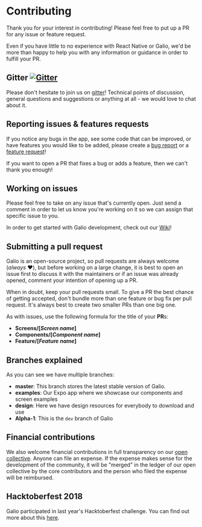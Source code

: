 # Contributing

Thank you for your interest in contributing! Please feel free to put up a PR for any issue or feature request.

Even if you have little to no experience with React Native or Galio, we'd be more than happy to help you with any information or guidance in order to fulfill your PR.

## Gitter [![Gitter](https://img.shields.io/gitter/room/nwjs/nw.js.svg)](https://gitter.im/galio-community)

Please don't hesitate to join us on [gitter](https://gitter.im/galio-community)! Technical points of discussion, general questions and suggestions or anything at all - we would love to chat about it.

## Reporting issues & features requests

If you notice any bugs in the app, see some code that can be improved, or have features you would like to be added, please create a [bug report](https://github.com/galio-org/galio/issues/new?template=bug-report---.md) or a [feature request](https://github.com/galio-org/galio/issues/new?template=feature-request---.md)!

If you want to open a PR that fixes a bug or adds a feature, then we can't thank you enough! 

## Working on issues

Please feel free to take on any issue that's currently open. Just send a comment in order to let us know you're working on it so we can assign that specific issue to you.

In order to get started with Galio development, check out our [Wiki](https://github.com/galio-org/galio/wiki)!

 ## Submitting a pull request

Galio is an open-source project, so pull requests are always welcome (_always_ ❤️), but before working on a large change, it is best to open an issue first to discuss it with the maintainers or if an issue was already opened, comment your intention of opening up a PR.

When in doubt, keep your pull requests small. To give a PR the best chance of getting accepted, don't bundle more than one feature or bug fix per pull request. It's always best to create two smaller PRs than one big one.

As with issues, use the following formula for the title of your **PR**s:
 - **Screens/[_Screen name_]** 
 - **Components/[_Component name_]**
 - **Feature/[_Feature name_]**


## Branches explained

As you can see we have multiple branches:
 - **master**: This branch stores the latest stable version of Galio.
 - **examples**: Our Expo app where we showcase our components and screen examples
 - **design**: Here we have design resources for everybody to download and use
 - **Alpha-1**: This is the `dev` branch of Galio

## Financial contributions 

We also welcome financial contributions in full transparency on our [open collective](https://opencollective.com/galio).
Anyone can file an expense. If the expense makes sense for the development of the community, it will be "merged" in the ledger of our open collective by the core contributors and the person who filed the expense will be reimbursed.

## Hacktoberfest 2018

Galio participated in last year's Hacktoberfest challenge. You can find out more about this [here](https://github.com/galio-org/galio/issues/31).
